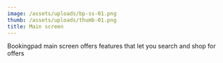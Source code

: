 ```yaml
---
image: /assets/uploads/bp-ss-01.png
thumb: /assets/uploads/thumb-01.png
title: Main screen
---
```

Bookingpad main screen offers features that let you search and shop for offers